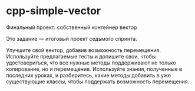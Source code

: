 # cpp-simple-vector
Финальный проект: собственный контейнер вектор

Это задание — итоговый проект седьмого спринта.

Улучшите свой вектор, добавив возможность перемещения. Используйте предлагаемые тесты и допишите свои, чтобы удостовериться, что все нужные методы поддерживают не только копирование, но и перемещение. Используйте знания, полученные в последних уроках, и разберитесь, какие методы добавить в уже существующие классы, чтобы поддержать возможность перемещения.